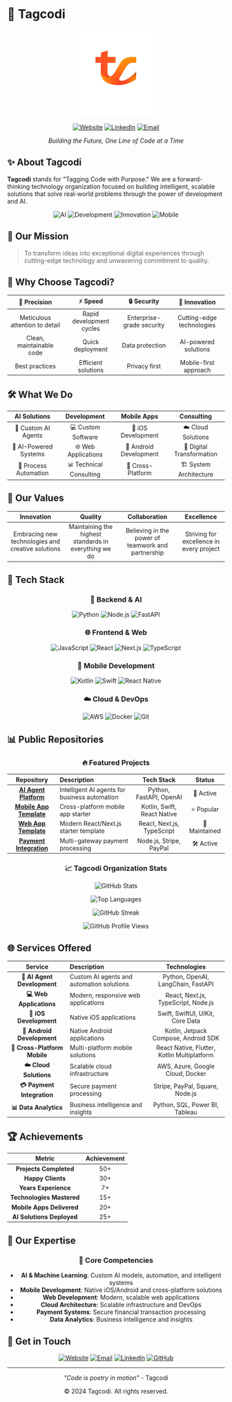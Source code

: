 # 🚀 Tagcodi

<div align="center">
  <img src="../assets/logo.png" alt="Tagcodi Logo" width="200"/>
  
  [![Website](https://img.shields.io/badge/Website-tagcodi.com-blue)](https://tagcodi.com)
  [![LinkedIn](https://img.shields.io/badge/LinkedIn-Tagcodi-0077B5)](https://linkedin.com/company/tagcodi)
  [![Email](https://img.shields.io/badge/Email-contact@tagcodi.com-red)](mailto:contact@tagcodi.com)
  
  *Building the Future, One Line of Code at a Time*
</div>

## ✨ About Tagcodi

**Tagcodi** stands for "Tagging Code with Purpose." We are a forward-thinking technology organization focused on building intelligent, scalable solutions that solve real-world problems through the power of development and AI.

<div align="center">
  
  ![AI](https://img.shields.io/badge/AI-Powered-FF6B6B)
  ![Development](https://img.shields.io/badge/Development-Focused-4ECDC4)
  ![Innovation](https://img.shields.io/badge/Innovation-Driven-45B7D1)
  ![Mobile](https://img.shields.io/badge/Mobile-Native-FF6B35)
  
</div>

## 🎯 Our Mission

> To transform ideas into exceptional digital experiences through cutting-edge technology and unwavering commitment to quality.

## 🌟 Why Choose Tagcodi?

<div align="center">

| 🎯 Precision | ⚡ Speed | 🔒 Security | 🚀 Innovation |
|:------------:|:--------:|:-----------:|:-------------:|
| Meticulous attention to detail | Rapid development cycles | Enterprise-grade security | Cutting-edge technologies |
| Clean, maintainable code | Quick deployment | Data protection | AI-powered solutions |
| Best practices | Efficient solutions | Privacy first | Mobile-first approach |

</div>

## 🛠️ What We Do

<div align="center">

| AI Solutions | Development | Mobile Apps | Consulting |
|:------------:|:------------:|:------------:|:------------:|
| 🤖 Custom AI Agents | 💻 Custom Software | 📱 iOS Development | ☁️ Cloud Solutions |
| 🧠 AI-Powered Systems | 🌐 Web Applications | 📱 Android Development | 🔄 Digital Transformation |
| 🔄 Process Automation | 📊 Technical Consulting | 📱 Cross-Platform | 🏗️ System Architecture |

</div>

## 💫 Our Values

<div align="center">

| Innovation | Quality | Collaboration | Excellence |
|:----------:|:-------:|:-------------:|:----------:|
| Embracing new technologies and creative solutions | Maintaining the highest standards in everything we do | Believing in the power of teamwork and partnership | Striving for excellence in every project |

</div>

## 🚀 Tech Stack

<div align="center">

### 🐍 Backend & AI
![Python](https://img.shields.io/badge/Python-3776AB?style=for-the-badge&logo=python&logoColor=white)
![Node.js](https://img.shields.io/badge/Node.js-339933?style=for-the-badge&logo=nodedotjs&logoColor=white)
![FastAPI](https://img.shields.io/badge/FastAPI-009688?style=for-the-badge&logo=fastapi&logoColor=white)

### 🌐 Frontend & Web
![JavaScript](https://img.shields.io/badge/JavaScript-F7DF1E?style=for-the-badge&logo=javascript&logoColor=black)
![React](https://img.shields.io/badge/React-20232A?style=for-the-badge&logo=react&logoColor=61DAFB)
![Next.js](https://img.shields.io/badge/Next.js-000000?style=for-the-badge&logo=next.js&logoColor=white)
![TypeScript](https://img.shields.io/badge/TypeScript-3178C6?style=for-the-badge&logo=typescript&logoColor=white)

### 📱 Mobile Development
![Kotlin](https://img.shields.io/badge/Kotlin-7F52FF?style=for-the-badge&logo=kotlin&logoColor=white)
![Swift](https://img.shields.io/badge/Swift-FA7343?style=for-the-badge&logo=swift&logoColor=white)
![React Native](https://img.shields.io/badge/React_Native-61DAFB?style=for-the-badge&logo=react&logoColor=black)

### ☁️ Cloud & DevOps
![AWS](https://img.shields.io/badge/AWS-232F3E?style=for-the-badge&logo=amazon-aws&logoColor=white)
![Docker](https://img.shields.io/badge/Docker-2496ED?style=for-the-badge&logo=docker&logoColor=white)
![Git](https://img.shields.io/badge/Git-F05032?style=for-the-badge&logo=git&logoColor=white)

</div>

## 📊 Public Repositories

<div align="center">

### 🔥 Featured Projects

| Repository | Description | Tech Stack | Status |
|:----------:|:------------|:----------:|:------:|
| [**AI Agent Platform**](https://github.com/tagcodi/ai-agent-platform) | Intelligent AI agents for business automation | Python, FastAPI, OpenAI | 🚀 Active |
| [**Mobile App Template**](https://github.com/tagcodi/mobile-app-template) | Cross-platform mobile app starter | Kotlin, Swift, React Native | ⭐ Popular |
| [**Web App Template**](https://github.com/tagcodi/web-app-template) | Modern React/Next.js starter template | React, Next.js, TypeScript | 🔧 Maintained |
| [**Payment Integration**](https://github.com/tagcodi/payment-integration) | Multi-gateway payment processing | Node.js, Stripe, PayPal | 🛠️ Active |

### 📈 Tagcodi Organization Stats

![GitHub Stats](https://github-readme-stats.vercel.app/api?username=menasehk13&show_icons=true&theme=radical&hide_border=true&bg_color=0D1117&title_color=00D4AA&icon_color=00D4AA&text_color=FFFFFF&include_all_commits=true&count_private=true&custom_title=Tagcodi%20GitHub%20Stats)

![Top Languages](https://github-readme-stats.vercel.app/api/top-langs/?username=menasehk13&layout=compact&theme=radical&hide_border=true&bg_color=0D1117&title_color=00D4AA&text_color=FFFFFF&langs_count=8&exclude_repo=tagcodi.github.io&custom_title=Tagcodi%20Top%20Languages)

![GitHub Streak](https://streak-stats.demolab.com/?user=menasehk13&theme=radical&hide_border=true&background=0D1117&stroke=00D4AA&ring=00D4AA&fire=00D4AA&currStreakNum=FFFFFF&sideNums=FFFFFF&currStreakLabel=FFFFFF&sideLabels=FFFFFF&dates=FFFFFF)

![GitHub Profile Views](https://komarev.com/ghpvc/?username=menasehk13&color=00D4AA&style=flat-square&label=Tagcodi+Profile+Views)

</div>

## 🌐 Services Offered

<div align="center">

| Service | Description | Technologies |
|:-------:|:------------|:------------:|
| **🤖 AI Agent Development** | Custom AI agents and automation solutions | Python, OpenAI, LangChain, FastAPI |
| **💻 Web Applications** | Modern, responsive web applications | React, Next.js, TypeScript, Node.js |
| **📱 iOS Development** | Native iOS applications | Swift, SwiftUI, UIKit, Core Data |
| **📱 Android Development** | Native Android applications | Kotlin, Jetpack Compose, Android SDK |
| **📱 Cross-Platform Mobile** | Multi-platform mobile solutions | React Native, Flutter, Kotlin Multiplatform |
| **☁️ Cloud Solutions** | Scalable cloud infrastructure | AWS, Azure, Google Cloud, Docker |
| **💳 Payment Integration** | Secure payment processing | Stripe, PayPal, Square, Node.js |
| **📊 Data Analytics** | Business intelligence and insights | Python, SQL, Power BI, Tableau |

</div>

## 🏆 Achievements

<div align="center">

| Metric | Achievement |
|:------:|:-----------:|
| **Projects Completed** | 50+ |
| **Happy Clients** | 30+ |
| **Years Experience** | 7+ |
| **Technologies Mastered** | 15+ |
| **Mobile Apps Delivered** | 20+ |
| **AI Solutions Deployed** | 25+ |

</div>

## 🎨 Our Expertise

<div align="center">

### 🎯 Core Competencies

- **AI & Machine Learning**: Custom AI models, automation, and intelligent systems
- **Mobile Development**: Native iOS/Android and cross-platform solutions
- **Web Development**: Modern, scalable web applications
- **Cloud Architecture**: Scalable infrastructure and DevOps
- **Payment Systems**: Secure financial transaction processing
- **Data Analytics**: Business intelligence and insights

</div>

## 🤝 Get in Touch

<div align="center">

[![Website](https://img.shields.io/badge/🌐_Visit_Website-tagcodi.com-blue)](https://tagcodi.com)
[![Email](https://img.shields.io/badge/📧_Email_Us-contact@tagcodi.com-red)](mailto:contact@tagcodi.com)
[![LinkedIn](https://img.shields.io/badge/💼_Follow_Us-Tagcodi-0077B5)](https://linkedin.com/company/tagcodi)
[![GitHub](https://img.shields.io/badge/💻_GitHub-Tagcodi-181717)](https://github.com/tagcodi)

</div>

---

<div align="center">

*"Code is poetry in motion"* - Tagcodi

© 2024 Tagcodi. All rights reserved.

</div>

